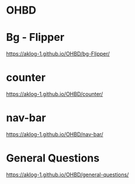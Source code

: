 # OHBD
# Bg - Flipper
https://aklog-1.github.io/OHBD/bg-Flipper/
# counter
https://aklog-1.github.io/OHBD/counter/
# nav-bar
https://aklog-1.github.io/OHBD/nav-bar/
# General Questions
https://aklog-1.github.io/OHBD/general-questions/
